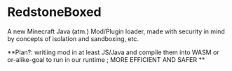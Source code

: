 # RedstoneBoxed
A new Minecraft Java (atm.) Mod/Plugin loader, made with security in mind by concepts of isolation and sandboxing, etc.

**Plan?: writiing mod in at least JS/Java and compile them into WASM or or-alike-goal to run in our runtime ; MORE EFFICIENT AND SAFER **
